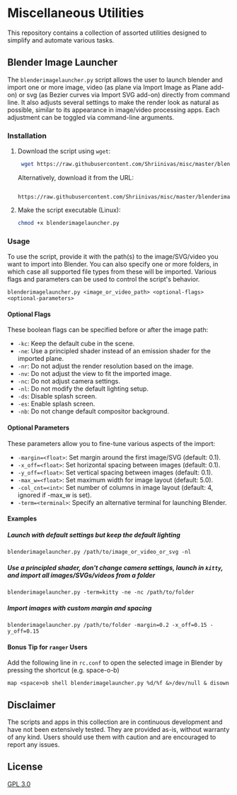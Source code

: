 # Miscellaneous Utilities

This repository contains a collection of assorted utilities designed to simplify and automate various tasks.

## Blender Image Launcher

The `blenderimagelauncher.py` script allows the user to launch blender and import one or more image, video (as plane via Import Image as Plane add-on) or svg (as Bezier curves via Import SVG add-on) directly from command line. It also adjusts several settings to make the render look as natural as possible, similar to its appearance in image/video processing apps. Each adjustment can be toggled via command-line arguments.

### Installation

1. Download the script using `wget`:
   ```bash
    wget https://raw.githubusercontent.com/Shriinivas/misc/master/blenderimagelauncher.py
   ```
   Alternatively, download it from the URL:
   ```
    https://raw.githubusercontent.com/Shriinivas/misc/master/blenderimagelauncher.py
   ```
2. Make the script executable (Linux):
   ```bash
   chmod +x blenderimagelauncher.py
   ```

### Usage

To use the script, provide it with the path(s) to the image/SVG/video you want to import into Blender. You can also specify one or more folders, in which case all supported file types from these will be imported. Various flags and parameters can be used to control the script's behavior.

```
blenderimagelauncher.py <image_or_video_path> <optional-flags> <optional-parameters>
```

#### Optional Flags

These boolean flags can be specified before or after the image path:

- `-kc`: Keep the default cube in the scene.
- `-ne`: Use a principled shader instead of an emission shader for the imported plane.
- `-nr`: Do not adjust the render resolution based on the image.
- `-nv`: Do not adjust the view to fit the imported image.
- `-nc`: Do not adjust camera settings.
- `-nl`: Do not modify the default lighting setup.
- `-ds`: Disable splash screen.
- `-es`: Enable splash screen.
- `-nb`: Do not change default compositor background.

#### Optional Parameters

These parameters allow you to fine-tune various aspects of the import:

- `-margin=<float>`: Set margin around the first image/SVG (default: 0.1).
- `-x_off=<float>`: Set horizontal spacing between images (default: 0.1).
- `-y_off=<float>`: Set vertical spacing between images (default: 0.1).
- `-max_w=<float>`: Set maximum width for image layout (default: 5.0).
- `-col_cnt=<int>`: Set number of columns in image layout (default: 4, ignored if -max_w is set).
- `-term=<terminal>`: Specify an alternative terminal for launching Blender.

#### Examples

##### Launch with default settings but keep the default lighting

```
blenderimagelauncher.py /path/to/image_or_video_or_svg -nl
```

##### Use a principled shader, don't change camera settings, launch in `kitty`, and import all images/SVGs/videos from a folder

```
blenderimagelauncher.py -term=kitty -ne -nc /path/to/folder
```

##### Import images with custom margin and spacing

```
blenderimagelauncher.py /path/to/folder -margin=0.2 -x_off=0.15 -y_off=0.15
```

#### Bonus Tip for `ranger` Users

Add the following line in `rc.conf` to open the selected image in Blender by pressing the shortcut (e.g. space-o-b)

```
map <space>ob shell blenderimagelauncher.py %d/%f &>/dev/null & disown
```

## Disclaimer

The scripts and apps in this collection are in continuous development and have not been extensively tested. They are provided as-is, without warranty of any kind. Users should use them with caution and are encouraged to report any issues.

## License

[GPL 3.0](./LICENSE)

```

```

```

```

